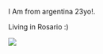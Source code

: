 I Am from argentina 23yo!.

Living in Rosario :)

<a href="https://tryhackme.com/p/Fps">
        <img src=
"https://tryhackme-badges.s3.amazonaws.com/Fps.png"
            alt=" ">
    </a>


<!--
**0-fps/0-fps** is a ✨ _special_ ✨ repository because its `README.md` (this file) appears on your GitHub profile.

Here are some ideas to get you started:

- 🔭 I’m currently working on ...
- 🌱 I’m currently learning ...
- 👯 I’m looking to collaborate on ...
- 🤔 I’m looking for help with ...
- 💬 Ask me about ...
- 📫 How to reach me: ...
- 😄 Pronouns: ...
- ⚡ Fun fact: ...
-->
